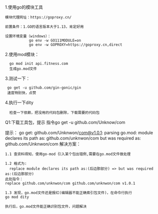 1.使用go的模块工具
  ```
  模块代理网址：https://goproxy.cn/
  
  前置条件：1.GO的语言版本大于1.13，肯定好用
  
  设置环境变量（windows）： 
             go env -w GO111MODULE=on
             go env -w GOPROXY=https://goproxy.cn,direct
```
             
2.使用mod模块：
```
  go mod init api.fitness.com   
  生成go.mod文件
```

3.测试一下：
 ```
  go get -u github.com/gin-gonic/gin
  速度特别快，点赞
 ```

4.执行一下dity
```
  检查一下依赖，把没用的代码包删除，下载需要的代码包
```

Q1:下载工具包，提示
  指令go get -u github.com/Unknow/com

提示：
go get: github.com/Unknwon/com@v1.0.1: parsing go.mod:
        module declares its path as: github.com/unknwon/com
                but was required as: github.com/Unknwon/com
  解决方案：
  ```
  1.1 查资料得知，使用go-mod 引入某个包出错例,需要在go.mod文件做处理
  
  1.2 格式为:
    replace module declares its path as:(后边那部分) => but was required as:(后边那部分)
  此处指令：
  replace github.com/unknwon/com github.com/unknwon/com v1.0.1
  
  1.3 发现，go.mod文件还是报红(编辑器不能正确索引包文件)，在命令行执行
  go mod dity
  
  执行后，go.mod文件能正确识别包文件，问题解决
  ```
  
  
